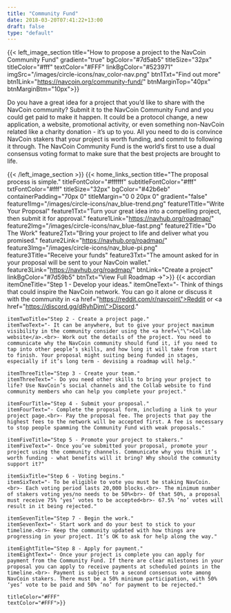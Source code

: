 ```yaml
---
title: "Community Fund"
date: 2018-03-20T07:41:22+13:00
draft: false
type: "default"
---
```

{{< left_image_section
    title="How to propose a project to the NavCoin Community Fund"
    gradient="true"
    bgColor="#7d5ab5"
    titleSize="32px"
    titleColor="#fff"
    textColor="#FFF"
    linkBgColor="#523971"
    imgSrc="/images/circle-icons/nav_color-nav.png"
    btn1Txt="Find out more"
    btn1Link="https://navcoin.org/community-fund/"
    btnMarginTop="40px"
    btnMarginBtm="10px">}}
    <p>
        Do you have a great idea for a project that you’d like to share with the NavCoin community? Submit it to the NavCoin Community Fund and you could get paid to make it happen. It could be a protocol change, a new application, a website, promotional activity, or even something non-NavCoin related like a charity donation - it’s up to you. All you need to do is convince NavCoin stakers that your project is worth funding, and commit to following it through. The NavCoin Community Fund is the world’s first to use a dual consensus voting format to make sure that the best projects are brought to life.
    </p>
{{< /left_image_section >}}
{{< home_links_section
    title="The proposal process is simple."
    titleFontColor="#ffffff"
    subtitleFontColor="#fff"
    txtFontColor="#fff"
    titleSize="32px"
    bgColor="#42b6eb"
    containerPadding="70px 0"
    titleMargin="0 0 20px 0"
    gradient="false"
    feature1Img="/images/circle-icons/nav_blue-trend.png"
    feature1Title="Write Your Proposal"
    feature1Txt="Turn your great idea into a compelling project, then submit it for approval."
    feature1Link="https://navhub.org/roadmap/"
    feature2Img="/images/circle-icons/nav_blue-fast.png"
    feature2Title="Do The Work"
    feature2Txt="Bring your project to life and deliver what you promised."
    feature2Link="https://navhub.org/roadmap/"
    feature3Img="/images/circle-icons/nav_blue-pi.png"
    feature3Title="Receive your funds"
    feature3Txt="The amount asked for in your proposal will be sent to your NavCoin wallet."
    feature3Link="https://navhub.org/roadmap/"
    btnLink="Create a project"
    linkBgColor="#7d59b5"
    btnTxt="View Full Roadmap →">}}
{{< accordian
    itemOneTitle="Step 1 - Develop your ideas."
    itemOneText="- Think of things that could inspire the NavCoin network. You can go it alone or discuss it with the community in <a href=\"https://reddit.com/r/navcoin\">Reddit</a> or <a href=\"https://discord.gg/dRyhDjm\">Discord</a>."

    itemTwoTitle="Step 2 - Create a project page."
    itemTwoText="- It can be anywhere, but to give your project maximum visibility in the community consider using the <a href=\"\">Collab website</a>.<br>- Work out the details of the project. You need to communicate why the NavCoin community should fund it, if you need to tap into other people’s skills, and how long it will take from start to finish. Your proposal might suiting being funded in stages, especially if it’s long term - devising a roadmap will help."

    itemThreeTitle="Step 3 - Create your team."
    itemThreeText="- Do you need other skills to bring your project to life? Use NavCoin’s social channels and the Collab website to find community members who can help you complete your project."
    
    itemFourTitle="Step 4 - Submit your proposal."
    itemFourText="- Complete the proposal form, including a link to your project page.<br>- Pay the proposal fee. The projects that pay the highest fees to the network will be accepted first. A fee is necessary to stop people spamming the Community Fund with weak proposals."
    
    itemFiveTitle="Step 5 - Promote your project to stakers."
    itemFiveText="- Once you’ve submitted your proposal, promote your project using the community channels. Communicate why you think it’s worth funding - what benefits will it bring? Why should the community support it?"
    
    itemSixTitle="Step 6 - Voting begins."
    itemSixText="- To be eligible to vote you must be staking NavCoin.<br>- Each voting period lasts 20,000 blocks.<br>- The minimum number of stakers voting yes/no needs to be 50%<br>- Of that 50%, a proposal must receive 75% ‘yes’ votes to be accepted<br>- 67.5% ‘no’ votes will result in it being rejected."
    
    itemSevenTitle="Step 7 - Begin the work."
    itemSevenText="- Start work and do your best to stick to your timeline.<br>- Keep the community updated with how things are progressing in your project. It’s OK to ask for help along the way."
    
    itemEightTitle="Step 8 - Apply for payment."
    itemEightText="- Once your project is complete you can apply for payment from the Community Fund. If there are clear milestones in your proposal you can apply to receive payments at scheduled points in the timeline.<br>- Payment is subject to a second consensus vote among NavCoin stakers. There must be a 50% minimum participation, with 50% ‘yes’ vote to be paid and 50% ‘no’ for payment to be rejected."
    
    titleColor="#FFF"     
    textColor="#FFF">}}